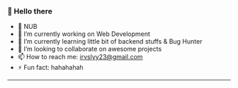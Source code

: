 ### 👋 Hello there

- 💬 NUB
- 🔭 I’m currently working on Web Development
- 🌱 I’m currently learning little bit of backend stuffs & Bug Hunter
- 👯 I’m looking to collaborate on awesome projects
- 📫 How to reach me: irvslyy23@gmail.com 
- ⚡ Fun fact: hahahahah

---
